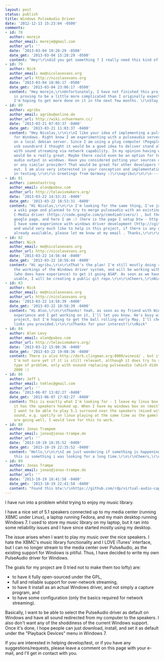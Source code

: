 ```yaml
---
layout: post
status: publish
title: Windows PulseAudio Driver
date: '2012-12-13 15:23:04 -0500'
comments:
- id: 78
  author: moreje
  author_email: moreje@gmail.com
  author_url: ''
  date: '2013-03-04 10:28:29 -0500'
  date_gmt: '2013-03-04 15:28:29 -0500'
  content: "Hey!\r\ndid you get something ? I really need this kind of driver!!\r\nThanks"
- id: 79
  author: Nick
  author_email: me@nicolasevans.org
  author_url: http://nicolasevans.org
  date: '2013-03-04 18:06:17 -0500'
  date_gmt: '2013-03-04 23:06:17 -0500'
  content: "Hey moreje,\r\nUnfortunately, I have not finished this project yet. It
    is proving to be a little more complicated than I originally expected! However,
    I'm hoping to get more done on it in the next few months. \r\nStay tuned!"
- id: 80
  author: agribu
  author_email: agribu@online.de
  author_url: http://wiki.schuermann.cc/
  date: '2013-03-21 07:03:37 -0400'
  date_gmt: '2013-03-21 11:03:37 -0400'
  content: "Hey Nicolas,\r\n\r\nI like your idea of implementing a pulseaudio driver
    for Windows. Right know I am experimenting with a pulseaudio server running headless
    on a local debian server. Since I am using a plug computer (Pogoplug) with a simple
    usb soundcard I thought it would be a good idea to deliver stand alone systems
    with sound streaming via network capability. In my opinion having windows supported
    would be a really great. Maybe there could even be an option for toggling the
    audio output in windows. Have you considered putting your sources on http://github.com
    or any similar provider? That would be great for other developers to help you
    out. I am also very interested in your conception and implementation, furthermore
    in testing.\r\n\r\n Greetings from Germany :)\r\nagribu\r\n\r\n----\r\nhttp://github.com/agribu"
- id: 81
  author: iamnotastring
  author_email: alon@pobox.com
  author_url: http://telavivmakers.org/
  date: '2013-03-22 14:53:31 -0400'
  date_gmt: '2013-03-22 18:53:31 -0400'
  content: "Hi Nicolas,\r\n\r\n I'm looking for the same thing, I've just started
    a wiki page and planned to try to merge pulseaudio with an existing BSD licensed
    C-Media driver (https://code.google.com/p/cmediadrivers/) , but then did one more
    google page, and here I am :) (here is the page I setup btw - http://telavivmakers.org/index.php/MiscSoftwareProjects)\r\n\r\n
    I have some experience with windows driver development (http://cgit.freedesktop.org/spice/win32/qxl),
    and would very much like to help in this project, if there is any git repository
    already available, please let me know at my email . Thanks,\r\n\r\nAlon"
- id: 82
  author: Nick
  author_email: me@nicolasevans.org
  author_url: http://nicolasevans.org
  date: '2013-03-22 14:56:44 -0400'
  date_gmt: '2013-03-22 18:56:44 -0400'
  content: "Hi agribu,\r\n\r\nThat's the plan! I'm still mostly doing readings into
    the workings of the Windows driver system, and will be working with a friend soon
    (who does have experience) to get it going ASAP. As soon as we have anything somewhat
    usable, I will be creating a public git repo.\r\n\r\nCheers,\r\nNick"
- id: 83
  author: Nick
  author_email: me@nicolasevans.org
  author_url: http://nicolasevans.org
  date: '2013-03-22 14:58:39 -0400'
  date_gmt: '2013-03-22 18:58:39 -0400'
  content: "Hi Alon,\r\n\r\nThanks! Yeah, as soon as my friend with Windows driver
    experience and I get working on it, I'll let you know. He's busy with another
    project, but I'm hoping to get the ball rolling early May. I'll check out the
    links you provided.\r\n\r\nThanks for your interest!\r\nNick"
- id: 84
  author: Alon Levy
  author_email: alon@pobox.com
  author_url: http://telavivmakers.org/
  date: '2013-03-22 15:08:36 -0400'
  date_gmt: '2013-03-22 19:08:36 -0400'
  content: There is also http://dork.clingman.org:8080/winesd/ , but it is very old,
    I'm not sure yet if it is still relevant, although it does try to solve the same
    type of problem, only with esound replacing pulseaudio (which didn't exist in
    2000 :)
- id: 86
  author: Jeff L
  author_email: tehlec@gmail.com
  author_url: ''
  date: '2013-06-07 13:02:27 -0400'
  date_gmt: '2013-06-07 17:02:27 -0400'
  content: This is exactly what I'm looking for - I leave my linux box up 24x7, so
    it has the speakers hooked up. When I have my windows box on (mostly for gaming)
    I want to be able to play 5.1 surround over the speakers (mixed with the linux
    sound, e.g. spotify on linux playing at the same time as the game). I hope things
    are going well, I would love for this to work.
- id: 88
  author: Jonas Trampem
  author_email: jonas@jonas-trampe.de
  author_url: ''
  date: '2013-10-19 18:35:52 -0400'
  date_gmt: '2013-10-19 22:35:52 -0400'
  content: "Hello,\r\n\r\nI am just wondering if something is happening on this project.\r\nBecause
    this is something i was looking for a long time.\r\n\r\nCheers,\r\nJonas"
- id: 89
  author: Jonas Trampe
  author_email: jonas@jonas-trampe.de
  author_url: ''
  date: '2013-10-19 18:41:58 -0400'
  date_gmt: '2013-10-19 22:41:58 -0400'
  content: "Found this btw:\r\nhttps://github.com/rdp/virtual-audio-capture-grabber-device"
---
```


I have run into a problem whilst trying to enjoy my music library.

I have a nice set of 5.1 speakers connected up to my media center (running XBMC under Linux), a laptop running Fedora, and my main desktop running Windows 7. I used to store my music library on my laptop, but it ran into some reliability issues and I have since started mostly using my desktop.

The issue arises when I want to play my music over the nice speakers. I hate the XBMC's music library functionality and I LOVE iTunes' interface, but I can no longer stream to the media center over PulseAudio, as the existing support for Windows is pitiful. Thus, I have decided to write my own PulseAudio driver for Windows.

The goals for my project are (I tried not to make them too lofty) are:

- to have it fully open-sourced under the GPL,
- full and reliable support for over-network streaming,
- to have it install as an actual Windows driver, and not simply a capture program, and
- to have some configuration (only the basics required for network streaming).

Basically, I want to be able to select the PulseAudio driver as default on Windows and have all sound redirected from my computer to the speakers. I also don't want any of the shoddiness of the current Windows support. Once it's done, I hope people can just download, install, and set it as default under the "Playback Devices" menu in Windows 7.

If you are interested in helping develop/test, or if you have any suggestions/requests, please leave a comment on this page with your e-mail, and I'll get in contact with you.

